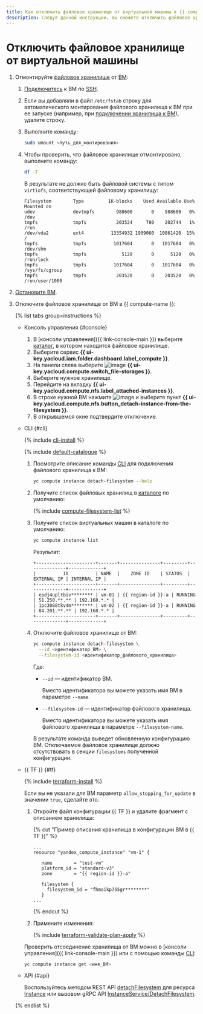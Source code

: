 ```yaml
---
title: Как отключить файловое хранилище от виртуальной машины в {{ compute-full-name }}
description: Следуя данной инструкции, вы сможете отключить файловое хранилище от виртуальной машины.
---
```


# Отключить файловое хранилище от виртуальной машины

1. Отмонтируйте [файловое хранилище](../../concepts/filesystem.md) от [ВМ](../../concepts/vm.md):
   1. [Подключитесь](../vm-connect/ssh.md) к ВМ по [SSH](../../../glossary/ssh-keygen.md).
   1. Если вы добавляли в файл `/etc/fstab` строку для автоматического монтирования файлового хранилища к ВМ при ее запуске (например, при [подключении хранилища к ВМ](attach-to-vm.md)), удалите строку.
   1. Выполните команду:

      ```bash
      sudo umount <путь_для_монтирования>
      ```

   1. Чтобы проверить, что файловое хранилище отмонтировано, выполните команду:

      ```bash
      df -T
      ```

      В результате не должно быть файловой системы с типом `virtiofs`, соответствующей файловому хранилищу:

      ```text
      Filesystem        Type         1K-blocks    Used Available Use% Mounted on
      udev              devtmpfs        988600       0    988600   0% /dev
      tmpfs             tmpfs           203524     780    202744   1% /run
      /dev/vda2         ext4          13354932 1909060  10861420  15% /
      tmpfs             tmpfs          1017604       0   1017604   0% /dev/shm
      tmpfs             tmpfs             5120       0      5120   0% /run/lock
      tmpfs             tmpfs          1017604       0   1017604   0% /sys/fs/cgroup
      tmpfs             tmpfs           203520       0    203520   0% /run/user/1000
      ```

1. [Остановите ВМ](../vm-control/vm-stop-and-start.md).
1. Отключите файловое хранилище от ВМ в {{ compute-name }}:

   {% list tabs group=instructions %}

   - Консоль управления {#console}

     1. В [консоли управления]({{ link-console-main }}) выберите [каталог](../../../resource-manager/concepts/resources-hierarchy.md#folder), в котором находится файловое хранилище.
     1. Выберите сервис **{{ ui-key.yacloud.iam.folder.dashboard.label_compute }}**.
     1. На панели слева выберите ![image](../../../_assets/console-icons/nodes-right.svg) **{{ ui-key.yacloud.compute.switch_file-storages }}**.
     1. Выберите нужное хранилище.
     1. Перейдите на вкладку **{{ ui-key.yacloud.compute.nfs.label_attached-instances }}**.
     1. В строке нужной ВМ нажмите ![image](../../../_assets/console-icons/ellipsis.svg) и выберите пункт **{{ ui-key.yacloud.compute.nfs.button_detach-instance-from-the-filesystem }}**.
     1. В открывшемся окне подтвердите отключение.

   - CLI {#cli}

     {% include [cli-install](../../../_includes/cli-install.md) %}

     {% include [default-catalogue](../../../_includes/default-catalogue.md) %}

     1. Посмотрите описание команды [CLI](../../../cli/) для подключения файлового хранилища к ВМ:

        ```bash
        yc compute instance detach-filesystem --help
        ```

     1. Получите список файловых хранилищ в [каталоге](../../../resource-manager/concepts/resources-hierarchy.md#folder) по умолчанию:

        {% include [compute-filesystem-list](../../_includes_service/compute-filesystem-list.md) %}

     1. Получите список виртуальных машин в каталоге по умолчанию:

        ```bash
        yc compute instance list
        ```

        Результат:

        ```text
        +----------------------+-------+---------------+---------+--------------+-------------+
        |          ID          | NAME  |    ZONE ID    | STATUS  |  EXTERNAL IP | INTERNAL IP |
        +----------------------+-------+---------------+---------+--------------+-------------+
        | epdj4upltbiv******** | vm-01 | {{ region-id }}-a | RUNNING | 51.250.**.** | 192.168.*.* |
        | 1pc3088tkv4m******** | vm-02 | {{ region-id }}-a | RUNNING | 84.201.**.** | 192.168.*.* |
        +----------------------+-------+---------------+---------+--------------+-------------+
          ```

     1. Отключите файловое хранилище от ВМ:

        ```bash
        yc compute instance detach-filesystem \
          --id <идентификатор_ВМ> \
          --filesystem-id <идентификатор_файлового_хранилища>
        ```

        Где:
        * `--id` — идентификатор ВМ.

          Вместо идентификатора вы можете указать имя ВМ в параметре `--name`.

        * `--filesystem-id` — идентификатор файлового хранилища.

          Вместо идентификатора вы можете указать имя файлового хранилища в параметре `--filesystem-name`.

        В результате команда выведет обновленную конфигурацию ВМ. Отключаемое файловое хранилище должно отсутствовать в секции `filesystems` полученной конфигурации.

   - {{ TF }} {#tf}

     {% include [terraform-install](../../../_includes/terraform-install.md) %}

     Если вы не указали для ВМ параметр `allow_stopping_for_update` в значении `true`, сделайте это.
     1. Откройте файл конфигурации {{ TF }} и удалите фрагмент с описанием хранилища:

        {% cut "Пример описания хранилища в конфигурации ВМ в {{ TF }}" %}

        ```hcl
        ...
        resource "yandex_compute_instance" "vm-1" {

           name        = "test-vm"
           platform_id = "standard-v3"
           zone        = "{{ region-id }}-a"

           filesystem {
             filesystem_id = "fhmaikp755gr********"
           }
        ...
        ```

        {% endcut %}

     1. Примените изменения:

        {% include [terraform-validate-plan-apply](../../../_tutorials/_tutorials_includes/terraform-validate-plan-apply.md) %}

     Проверить отсоединение хранилища от ВМ можно в [консоли управления]({{ link-console-main }}) или с помощью команды [CLI](../../../cli/):

     ```bash
     yc compute instance get <имя_ВМ>
     ```

   - API {#api}

     Воспользуйтесь методом REST API [detachFilesystem](../../api-ref/Instance/detachFilesystem.md) для ресурса [Instance](../../api-ref/Instance/index.md) или вызовом gRPC API [InstanceService/DetachFilesystem](../../api-ref/grpc/instance_service.md#DetachFilesystem).

   {% endlist %}